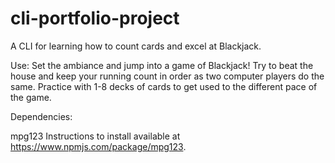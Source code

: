 # cli-portfolio-project

A CLI for learning how to count cards and excel at Blackjack.

Use:
Set the ambiance and jump into a game of Blackjack! Try to beat the house and keep your running count in order as two computer players do the same. Practice with 1-8 decks of cards to get used to the different pace of the game.

Dependencies:

mpg123
Instructions to install available at https://www.npmjs.com/package/mpg123.
